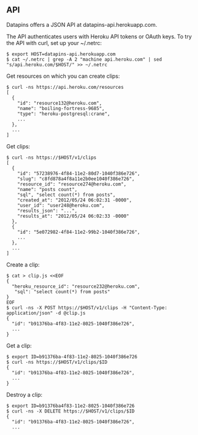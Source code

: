 ## API

Datapins offers a JSON API at datapins-api.herokuapp.com.

The API authenticates users with Heroku API tokens or OAuth keys. To try the API with curl, set up your ~/.netrc:

```console
$ export HOST=datapins-api.herokuapp.com
$ cat ~/.netrc | grep -A 2 "machine api.heroku.com" | sed "s/api.heroku.com/$HOST/" >> ~/.netrc
```

Get resources on which you can create clips:

```console
$ curl -ns https://api.heroku.com/resources
[
  {
    "id": "resource132@heroku.com",
    "name": "boiling-fortress-9685",
    "type": "heroku-postgresql:crane",
    ...
  },
  ...
]
```

Get clips:

```console
$ curl -ns https://$HOST/v1/clips
[
  {
    "id": "57238976-4f84-11e2-80d7-1040f386e726",
    "slug": "c8fd878a4f8a11e2b0ee1040f386e726",
    "resource_id": "resource274@heroku.com",
    "name": "posts count",
    "sql", "select count(*) from posts",
    "created_at": "2012/05/24 06:02:31 -0000",
    "user_id": "user248@heroku.com",
    "results_json": "...",
    "results_at": "2012/05/24 06:02:33 -0000"
  },
  {
    "id": "5e072982-4f84-11e2-99b2-1040f386e726",
    ...
  },
  ...
]
```

Create a clip:

```console
$ cat > clip.js <<EOF
{
  "heroku_resource_id": "resource232@heroku.com",
   "sql": "select count(*) from posts"
}
EOF
$ curl -ns -X POST https://$HOST/v1/clips -H "Content-Type: application/json" -d @clip.js
{
  "id": "b91376ba-4f83-11e2-8025-1040f386e726",
  ...
}
```

Get a clip:

```console
$ export ID=b91376ba-4f83-11e2-8025-1040f386e726
$ curl -ns https://$HOST/v1/clips/$ID
{
  "id": "b91376ba-4f83-11e2-8025-1040f386e726",
  ...
}
```

Destroy a clip:

```console
$ export ID=b91376ba4f83-11e2-8025-1040f386e726
$ curl -ns -X DELETE https://$HOST/v1/clips/$ID
{
  "id": "b91376ba-4f83-11e2-8025-1040f386e726",
  ...
```
